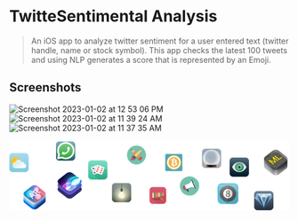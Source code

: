 

#  TwitteSentimental Analysis




>An iOS app to analyze twitter sentiment for a user entered text (twitter handle, name or stock symbol). This app checks the latest 100 tweets and using NLP generates a score that is represented by an Emoji.

## Screenshots
<img width="512" alt="Screenshot 2023-01-02 at 12 53 06 PM" src="https://github.com/iamrishabhjoshi/Twitter-Sentimental-Analysis-iOS-App/assets/93486716/8f5e6291-b426-47a8-9549-3f2ca4870ba9">

<img width="446" alt="Screenshot 2023-01-02 at 11 39 24 AM" src="https://github.com/iamrishabhjoshi/Twitter-Sentimental-Analysis-iOS-App/assets/93486716/10870ada-5c1c-4e3c-88a2-4159f1efa628">


<img width="488" alt="Screenshot 2023-01-02 at 11 37 35 AM" src="https://github.com/iamrishabhjoshi/Twitter-Sentimental-Analysis-iOS-App/assets/93486716/a686e7b5-56d9-4add-b75d-07df3e98ab9f">



![End Banner](Documentation/readme-end-banner.png)
